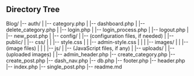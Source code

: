 ## Directory Tree

Blog/
|-- auth/
|   |-- category.php
|   |-- dashboard.php
|   |-- delete_category.php
|   |-- login.php
|   |-- login_process.php
|   |-- logout.php
|   |-- new_post.php
|
|-- config/
|   |-- (configuration files, if needed)
|
|-- public/
|   |-- css/
|   |   |-- style.css
|   |   |-- admin-style.css
|   |
|   |-- images/
|   |   |-- (image files)
|   |
|   |-- js/
|       |-- (JavaScript files, if any)
|
|-- uploads/
|   |-- (uploaded images)
|
|-- admin_header.php
|-- create_category.php
|-- create_post.php
|-- dash_nav.php
|-- db.php
|-- footer.php
|-- header.php
|-- index.php
|-- single_post.php
|-- readme.md
